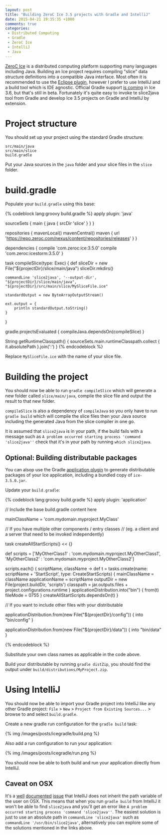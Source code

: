 ```yaml
---
layout: post
title: "Building ZeroC Ice 3.5 projects with Gradle and IntelliJ"
date: 2015-04-21 19:35:35 +1000
comments: true
categories: 
 - Distributed Computing
 - Gradle
 - ZeroC Ice
 - IntelliJ
 - Java
---
```


[ZeroC Ice](https://zeroc.com/) is a distributed computing platform supporting many languages including Java. Building
an Ice project requires compiling "slice" data structure definitions into a compatible Java interface. Most often
it is recommended to use the [Eclipse plugin](https://zeroc.com/eclipse.html), however I prefer to use IntelliJ and 
a build tool which is IDE agnostic. Official Gradle support [is coming](https://doc.zeroc.com/display/Ice36/Gradle+Slice+Plug-in)
 in Ice 3.6, but that's still in beta. Fortunately it's quite easy to invoke te slice2java tool from Gradle and
 develop Ice 3.5 projects on Gradle and IntelliJ by extension.
 
<!-- more -->

# Project structure

You should set up your project using the standard Gradle structure:

```
src/main/java
src/main/slice
build.gradle
```

Put your Java sources in the `java` folder and your slice files in the `slice` folder.

# build.gradle

Populate your `build.gradle` using this base: 

{% codeblock lang:groovy build.gradle %}
apply plugin: 'java'

sourceSets {
    main {
        java {
            srcDir 'slice'
        }
    }
}

repositories {
    mavenLocal()
    mavenCentral()
    maven {
        url 'https://repo.zeroc.com/nexus/content/repositories/releases'
    }
}

dependencies {
    compile 'com.zeroc:ice:3.5.0'
    compile 'com.zeroc:icestorm:3.5.0'
}

task compileSlice(type: Exec) {
    def sliceDir = new File("${projectDir}/slice/main/java")
    sliceDir.mkdirs()

    commandLine 'slice2java', '--output-dir', "${projectDir}/slice/main/java", "${projectDir}/src/main/slice/MySliceFile.ice"

    standardOutput = new ByteArrayOutputStream()

    ext.output = {
        println standardOutput.toString()
    }

}

gradle.projectsEvaluated {
    compileJava.dependsOn(compileSlice)
}

String getRuntimeClasspath() {
    sourceSets.main.runtimeClasspath.collect { it.absolutePath }.join(':')
}
{% endcodeblock %}

Replace `MySliceFile.ice` with the name of your slice file.

# Building the project

You should now be able to run `gradle compileSlice` which will generate a new folder called `slice/main/java`,
compile the slice file and output the result to that new folder.

`compileSlice` is also a dependency of `compileJava` so you only have to run `gradle build` which will compile the
slice files then your Java source including the generated Java from the slice compiler in one go.

It is assumed that `slice2java` is in your path, if the build fails with a message such as 
`A problem occurred starting process 'command 'slice2java''` check that it's in your path by running `which slice2java`.

## Optional: Building distributable packages

You can alsop use the Gradle [application plugin](http://gradle.org/docs/current/userguide/application_plugin.html)
to generate distributable packages of your Ice application, including a bundled copy of `ice-3.5.0.jar`.
 
Update your `build.gradle`:

{% codeblock lang:groovy build.gradle %}
apply plugin: 'application'

// Include the base build.gradle content here

mainClassName = 'com.mydomain.myproject.MyClass'

// If you have multiple other components / entry classes 
// (eg. a client and a server that need to be invoked independently)

task createAllStartScripts() << {}

def scripts = ['MyOtherClass1' : 'com.mydomain.myproject.MyOtherClass1',
               'MyOtherClass2' : 'com.mydomain.myproject.MyOtherClass2']

scripts.each() { scriptName, className ->
    def t = tasks.create(name: scriptName + 'StartScript', type: CreateStartScripts) {
        mainClassName = className
        applicationName = scriptName
        outputDir = new File(project.buildDir, 'scripts')
        classpath = jar.outputs.files + project.configurations.runtime
    }
    applicationDistribution.into("bin") {
        from(t)
        fileMode = 0755
    }
    createAllStartScripts.dependsOn(t)
}

// If you want to include other files with your distributable

applicationDistribution.from(new File("${projectDir}/config")) {
    into "bin/config"
}

applicationDistribution.from(new File("${projectDir}/data")) {
    into "bin/data"
}

{% endcodeblock %}

Substitute your own class names as applicable in the code above.

Build your distributable by running `gradle distZip`, you should find the output under `build/distributions/MyProject.zip`.

# Using IntelliJ

You should now be able to import your Gradle project into IntelliJ like any other Gradle project: `File` > `New` >
`Project from Existing Sources...` > browse to and select `build.gradle`. 

Create a new gradle run configuration for the `gradle build` task:

{% img /images/posts/icegradle/build.png %}

Also add a run configuration to run your application:

{% img /images/posts/icegradle/run.png %}

You should now be able to both build and run your application directly from IntelliJ.

## Caveat on OSX

It's a [well](http://apple.stackexchange.com/questions/51677/how-to-set-path-for-finder-launched-applications) 
[documented](http://emmanuelbernard.com/blog/2012/05/09/setting-global-variables-intellij/)
 [issue](http://stackoverflow.com/questions/15201763/intellij-does-not-recognize-path-) that IntelliJ does not inherit 
 the path variable of the user on OSX. This means that when
you run `gradle build` from IntelliJ it won't be able to find `slice2java` and you'll get an error like
`A problem occurred starting process 'command 'slice2java''`. The easiest solution is just to use an absolute path 
in `commandLine 'slice2java'` such as `commandLine '/usr/bin/slice2java'`, alternatively you can explore some of the 
solutions mentioned in the links above.






